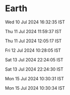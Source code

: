 # Earth

Wed 10 Jul 2024 16:32:35 IST

Thu 11 Jul 2024 11:59:37 IST

Thu 11 Jul 2024 12:05:17 IST

Fri 12 Jul 2024 10:28:05 IST

Sat 13 Jul 2024 22:24:05 IST

Sat 13 Jul 2024 22:24:30 IST

Mon 15 Jul 2024 10:30:31 IST

Mon 15 Jul 2024 10:30:34 IST
